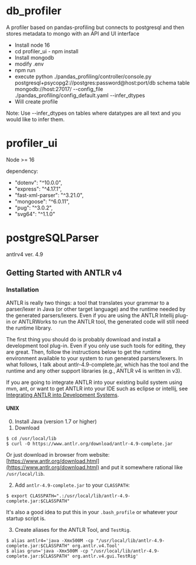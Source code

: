 # db_profiler
A profiler based on pandas-profiling but connects to postgresql and then stores metadata to mongo with an API and UI interface

- Install node 16
- cd profiler_ui - npm install
- Install mongodb
- modify .env
- npm run
- execute python ./pandas_profiling/controller/console.py postgresql+psycopg2://postgres:password@host:port/db schema table mongodb://host:27017/ --config_file
./pandas_profiling/config_default.yaml --infer_dtypes
- Will create profile

Note: Use --infer_dtypes on tables where datatypes are all text and you would like to infer them.

# profiler_ui
Node >= 16

dependency: 
- "dotenv": "^10.0.0",
- "express": "^4.17.1",
- "fast-xml-parser": "^3.21.0",
- "mongoose": "^6.0.11",
- "pug": "^3.0.2",
- "svg64": "^1.1.0"

# postgreSQLParser

antlrv4 ver. 4.9

## Getting Started with ANTLR v4

### Installation

ANTLR is really two things: a tool that translates your grammar to a parser/lexer in Java (or other target language) and the runtime needed by the generated parsers/lexers. Even if you are using the ANTLR Intellij plug-in or ANTLRWorks to run the ANTLR tool, the generated code will still need the runtime library. 

The first thing you should do is probably download and install a development tool plug-in. Even if you only use such tools for editing, they are great. Then, follow the instructions below to get the runtime environment available to your system to run generated parsers/lexers.  In what follows, I talk about antlr-4.9-complete.jar, which has the tool and the runtime and any other support libraries (e.g., ANTLR v4 is written in v3).

If you are going to integrate ANTLR into your existing build system using mvn, ant, or want to get ANTLR into your IDE such as eclipse or intellij, see [Integrating ANTLR into Development Systems](https://github.com/antlr/antlr4/blob/master/doc/IDEs.md).

#### UNIX

0. Install Java (version 1.7 or higher)
1. Download
```
$ cd /usr/local/lib
$ curl -O https://www.antlr.org/download/antlr-4.9-complete.jar
```
Or just download in browser from website:
    [https://www.antlr.org/download.html](https://www.antlr.org/download.html)
and put it somewhere rational like `/usr/local/lib`.

2. Add `antlr-4.9-complete.jar` to your `CLASSPATH`:
```
$ export CLASSPATH=".:/usr/local/lib/antlr-4.9-complete.jar:$CLASSPATH"
```
It's also a good idea to put this in your `.bash_profile` or whatever your startup script is.

3. Create aliases for the ANTLR Tool, and `TestRig`.
```
$ alias antlr4='java -Xmx500M -cp "/usr/local/lib/antlr-4.9-complete.jar:$CLASSPATH" org.antlr.v4.Tool'
$ alias grun='java -Xmx500M -cp "/usr/local/lib/antlr-4.9-complete.jar:$CLASSPATH" org.antlr.v4.gui.TestRig'
```
